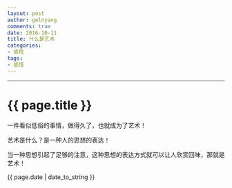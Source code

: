 ```yaml
---
layout: post
author: gelnyang
comments: true
date: 2016-10-11
title: 什么是艺术
categories:
- 感悟
tags:
- 感悟
---
```

---
# {{ page.title }}

一件看似低俗的事情，做得久了，也就成为了艺术！

艺术是什么？是一种人的思想的表达！

当一种思想引起了足够的注意，这种思想的表达方式就可以让人欣赏回味，那就是艺术！ 

{{ page.date | date_to_string }}
